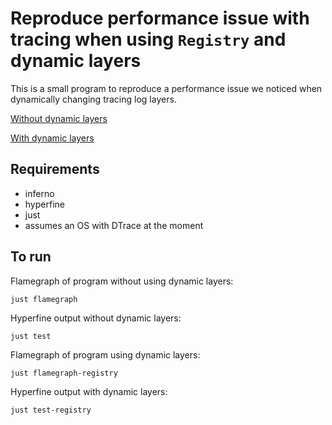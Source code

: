 # Reproduce performance issue with tracing when using `Registry` and dynamic layers

This is a small program to reproduce a performance issue we noticed when dynamically changing tracing log layers.

[Without dynamic layers](https://lightsandshapes.com/tracing-bench.svg)

[With dynamic layers](https://lightsandshapes.com/tracing-bench.registry.svg)

## Requirements

- inferno
- hyperfine
- just
- assumes an OS with DTrace at the moment


## To run

Flamegraph of program without using dynamic layers:
```
just flamegraph
```

Hyperfine output without dynamic layers:
```
just test
```

Flamegraph of program using dynamic layers:
```
just flamegraph-registry
```

Hyperfine output with dynamic layers:
```
just test-registry
```
